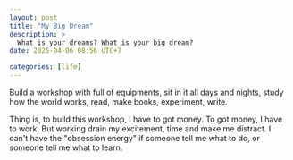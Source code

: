 ```yaml
---
layout: post
title: "My Big Dream"
description: >
  What is your dreams? What is your big dream?
date: 2025-04-06 08:56 UTC+7

categories: [life]
---
```


Build a workshop with full of equipments, sit in it all days and nights, study
how the world works, read, make books, experiment, write.

Thing is, to build this workshop, I have to got money. To got money, I have to
work. But working drain my excitement, time and make me distract. I can't have
the "obsession energy" if someone tell me what to do, or someone tell me what to
learn.

<!--
The most distract things is human interaction. For me, I have been suffered to
learn anything from teachers, but siting alone I can actually learn it. Lots of
my friend wonder why I have the energy to dive deep in the field or how did you
learn so much? well, I am not, I didn't learn anything, that just results of my
curiosity.
-->
